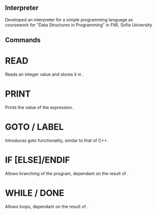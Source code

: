 ## Interpreter
Developed an interpreter for a simple programming language as coursework for "Data Structures in Programming" in FMI, Sofia University

## Commands
# READ <variable>
Reads an integer value and stores it in <variable>.

# PRINT <expression>
Prints the value of the expression.

# GOTO <label> / LABEL <label>
Introduces goto functionality, similar to that of C++.

# IF <expression> [ELSE]/ENDIF
Allows branching of the program, dependant on the result of <expression>.

# WHILE <expression> / DONE
Allows loops, dependant on the result of <expression>.
